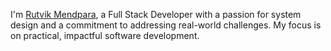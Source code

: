 I'm [Rutvik Mendpara](https://www.linkedin.com/in/rutvikmendpara/), a  Full Stack Developer with a passion for system design and a commitment to addressing real-world challenges.
My focus is on practical, impactful software development.
